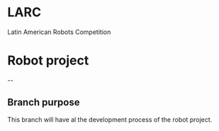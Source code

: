 # LARC
Latin American Robots Competition

# Robot project
--

## Branch purpose
This branch will have al the development process of the robot project.

